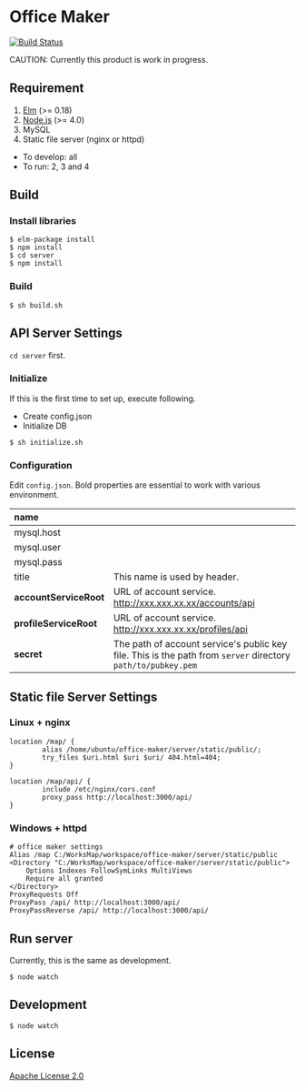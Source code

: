 Office Maker
====

[![Build Status](https://travis-ci.org/WorksApplications/office-maker.svg)](https://travis-ci.org/WorksApplications/office-maker)

CAUTION: Currently this product is work in progress.


## Requirement

1. [Elm](http://elm-lang.org/) (>= 0.18)
2. [Node.js](https://nodejs.org/) (>= 4.0)
3. MySQL
4. Static file server (nginx or httpd)

* To develop: all
* To run: 2, 3 and 4


## Build

### Install libraries

```
$ elm-package install
$ npm install
$ cd server
$ npm install
```

### Build

```
$ sh build.sh
```

## API Server Settings

`cd server` first.


### Initialize

If this is the first time to set up, execute following.

* Create config.json
* Initialize DB

```
$ sh initialize.sh
```

### Configuration

Edit `config.json`. Bold properties are essential to work with various environment.

|name||
|:--|:--|
|mysql.host||
|mysql.user||
|mysql.pass||
|title|This name is used by header.|
|**accountServiceRoot**|URL of account service. http://xxx.xxx.xx.xx/accounts/api |
|**profileServiceRoot**|URL of account service. http://xxx.xxx.xx.xx/profiles/api |
|**secret**|The path of account service's public key file. This is the path from `server` directory `path/to/pubkey.pem` |


## Static file Server Settings

### Linux + nginx
```
location /map/ {
        alias /home/ubuntu/office-maker/server/static/public/;
        try_files $uri.html $uri $uri/ 404.html=404;
}

location /map/api/ {
        include /etc/nginx/cors.conf
        proxy_pass http://localhost:3000/api/
}
```

### Windows + httpd

```
# office maker settings
Alias /map C:/WorksMap/workspace/office-maker/server/static/public
<Directory "C:/WorksMap/workspace/office-maker/server/static/public">
    Options Indexes FollowSymLinks MultiViews
    Require all granted
</Directory>
ProxyRequests Off
ProxyPass /api/ http://localhost:3000/api/
ProxyPassReverse /api/ http://localhost:3000/api/
```

## Run server

Currently, this is the same as development.

```
$ node watch
```

## Development

```
$ node watch
```


## License

[Apache License 2.0](LICENSE)
